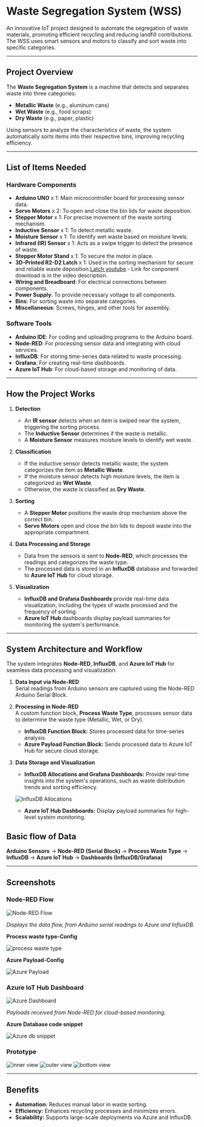 # Waste Segregation System (WSS)

An innovative IoT project designed to automate the segregation of waste materials, promoting efficient recycling and reducing landfill contributions. The WSS uses smart sensors and motors to classify and sort waste into specific categories.

---

## Project Overview

The **Waste Segregation System** is a machine that detects and separates waste into three categories:
- **Metallic Waste** (e.g., aluminum cans)
- **Wet Waste** (e.g., food scraps)
- **Dry Waste** (e.g., paper, plastic)

Using sensors to analyze the characteristics of waste, the system automatically sorts items into their respective bins, improving recycling efficiency.

---

## List of Items Needed

### Hardware Components
- **Arduino UNO** x 1: Main microcontroller board for processing sensor data.
- **Servo Motors** x 2: To open and close the bin lids for waste deposition.
- **Stepper Motor** x 1: For precise movement of the waste sorting mechanism.
- **Inductive Sensor** x 1: To detect metallic waste.
- **Moisture Sensor** x 1: To identify wet waste based on moisture levels.
- **Infrared (IR) Sensor** x 1: Acts as a swipe trigger to detect the presence of waste.
- **Stepper Motor Stand** x 1: To secure the motor in place.
- **3D-Printed R2-D2 Latch** x 1: Used in the sorting mechanism for secure and reliable waste deposition.[Latch youtube](https://www.youtube.com/watch?v=e58yMo2MXdY) - Link for conponent download is in the video description.
- **Wiring and Breadboard**: For electrical connections between components.
- **Power Supply**: To provide necessary voltage to all components.
- **Bins**: For sorting waste into separate categories.
- **Miscellaneous**: Screws, hinges, and other tools for assembly.

### Software Tools
- **Arduino IDE**: For coding and uploading programs to the Arduino board.
- **Node-RED**: For processing sensor data and integrating with cloud services.
- **InfluxDB**: For storing time-series data related to waste processing.
- **Grafana**: For creating real-time dashboards.
- **Azure IoT Hub**: For cloud-based storage and monitoring of data.

---

## How the Project Works

1. **Detection**  
   - An **IR sensor** detects when an item is swiped near the system, triggering the sorting process.
   - The **Inductive Sensor** determines if the waste is metallic.
   - A **Moisture Sensor** measures moisture levels to identify wet waste.

2. **Classification**  
   - If the inductive sensor detects metallic waste, the system categorizes the item as **Metallic Waste**.
   - If the moisture sensor detects high moisture levels, the item is categorized as **Wet Waste**.
   - Otherwise, the waste is classified as **Dry Waste**.

3. **Sorting**  
   - A **Stepper Motor** positions the waste drop mechanism above the correct bin.
   - **Servo Motors** open and close the bin lids to deposit waste into the appropriate compartment.

4. **Data Processing and Storage**  
   - Data from the sensors is sent to **Node-RED**, which processes the readings and categorizes the waste type.
   - The processed data is stored in an **InfluxDB** database and forwarded to **Azure IoT Hub** for cloud storage.

5. **Visualization**  
   - **InfluxDB and Grafana Dashboards** provide real-time data visualization, including the types of waste processed and the frequency of sorting.
   - **Azure IoT Hub** dashboards display payload summaries for monitoring the system's performance.

---

## System Architecture and Workflow

The system integrates **Node-RED**, **InfluxDB**, and **Azure IoT Hub** for seamless data processing and visualization:

1. **Data Input via Node-RED**  
   Serial readings from Arduino sensors are captured using the Node-RED Arduino Serial Block.

2. **Processing in Node-RED**  
   A custom function block, **Process Waste Type**, processes sensor data to determine the waste type (Metallic, Wet, or Dry).  
   - **InfluxDB Function Block:** Stores processed data for time-series analysis.
   - **Azure Payload Function Block:** Sends processed data to Azure IoT Hub for secure cloud storage.

3. **Data Storage and Visualization**  
   - **InfluxDB Allocations and Grafana Dashboards:** Provide real-time insights into the system's operations, such as waste distribution trends and sorting efficiency.
     
   ![InfluxDB Allocations](https://github.com/user-attachments/assets/1e7468a6-9bfd-4ded-ba85-7083732144cc)

   - **Azure IoT Hub Dashboards:** Display payload summaries for high-level system monitoring.

## Basic flow of Data

 **Arduino Sensors** -> **Node-RED (Serial Block)** -> **Process Waste Type** -> **InfluxDB** -> **Azure IoT Hub** -> **Dashboards (InfluxDB/Grafana)**

---

## Screenshots

### Node-RED Flow

![Node-RED Flow](https://github.com/user-attachments/assets/b3368a23-e4ab-44cb-983f-903c2fed9ca7)

*Displays the data flow, from Arduino serial readings to Azure and InfluxDB.*

**Process waste type-Config**

![process waste type](https://github.com/user-attachments/assets/b1b8c872-003a-46f1-a479-ea13e3dd7ac0)

**Azure Payload-Config**

![Azure Payload](https://github.com/user-attachments/assets/6b07a6d8-7f8a-4ab7-843e-98e3968de1e2)

### Azure IoT Hub Dashboard

![Azure Dashboard](https://github.com/user-attachments/assets/a243d757-a512-4cc2-a4b9-3d54514fc56a)

*Payloads received from Node-RED for cloud-based monitoring.*

**Azure Database code snippet**

![Azure db snippet](https://github.com/user-attachments/assets/af2dd624-cae5-407d-ad1e-5c29a4e58685)

### Prototype

![inner view](https://github.com/user-attachments/assets/710a9d4b-94f1-473b-b403-f9489a67d481)
![outer view](https://github.com/user-attachments/assets/0129b172-61ae-42a5-950e-e1411231405c)
![bottom view](https://github.com/user-attachments/assets/6c6c7b20-2cbf-4a5d-83ee-c0337ff48ea5)

---

## Benefits

- **Automation:** Reduces manual labor in waste sorting.
- **Efficiency:** Enhances recycling processes and minimizes errors.
- **Scalability:** Supports large-scale deployments via Azure and InfluxDB.
